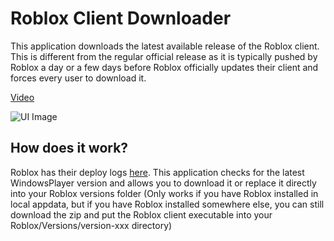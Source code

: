 # Roblox Client Downloader

This application downloads the latest available release of the Roblox client. This is different from the regular official release as it is typically pushed by Roblox a day or a few days before Roblox officially updates their client and forces every user to download it.

[Video](https://streamable.com/k9opp5)

![UI Image](https://i.gyazo.com/991bb90e9584cf5d32c931b3c4900572.png)

## How does it work?

Roblox has their deploy logs [here](http://setup.roblox.com/DeployHistory.txt). This application checks for the latest WindowsPlayer version and allows you to download it or replace it directly into your Roblox versions folder (Only works if you have Roblox installed in local appdata, but if you have Roblox installed somewhere else, you can still download the zip and put the Roblox client executable into your Roblox/Versions/version-xxx directory)
